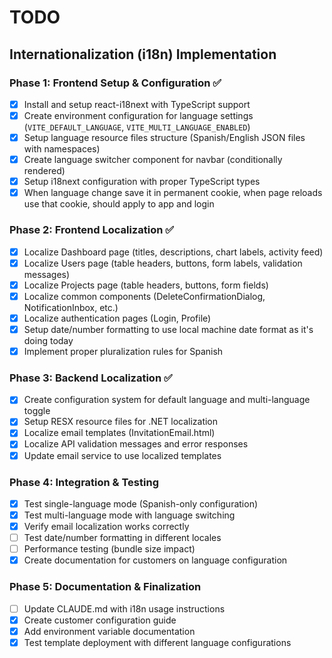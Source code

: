 # TODO

## Internationalization (i18n) Implementation

### Phase 1: Frontend Setup & Configuration ✅
- [x] Install and setup react-i18next with TypeScript support
- [x] Create environment configuration for language settings (`VITE_DEFAULT_LANGUAGE`, `VITE_MULTI_LANGUAGE_ENABLED`)
- [x] Setup language resource files structure (Spanish/English JSON files with namespaces)
- [x] Create language switcher component for navbar (conditionally rendered)
- [x] Setup i18next configuration with proper TypeScript types
- [x] When language change save it in permanent cookie, when page reloads use that cookie, should apply to app and login

### Phase 2: Frontend Localization ✅
- [x] Localize Dashboard page (titles, descriptions, chart labels, activity feed)
- [x] Localize Users page (table headers, buttons, form labels, validation messages)
- [x] Localize Projects page (table headers, buttons, form fields)
- [x] Localize common components (DeleteConfirmationDialog, NotificationInbox, etc.)
- [x] Localize authentication pages (Login, Profile)
- [x] Setup date/number formatting to use local machine date format as it's doing today
- [x] Implement proper pluralization rules for Spanish

### Phase 3: Backend Localization ✅
- [x] Create configuration system for default language and multi-language toggle
- [x] Setup RESX resource files for .NET localization
- [x] Localize email templates (InvitationEmail.html)
- [x] Localize API validation messages and error responses
- [x] Update email service to use localized templates

### Phase 4: Integration & Testing
- [x] Test single-language mode (Spanish-only configuration)
- [x] Test multi-language mode with language switching
- [x] Verify email localization works correctly
- [ ] Test date/number formatting in different locales
- [ ] Performance testing (bundle size impact)
- [x] Create documentation for customers on language configuration

### Phase 5: Documentation & Finalization
- [ ] Update CLAUDE.md with i18n usage instructions
- [x] Create customer configuration guide
- [x] Add environment variable documentation
- [x] Test template deployment with different language configurations